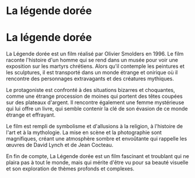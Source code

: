 # La légende dorée

# La légende dorée

La Légende dorée est un film réalisé par Olivier Smolders en 1996. Le film raconte l'histoire d'un homme qui se rend dans un musée pour voir une exposition sur les martyrs chrétiens. Alors qu'il contemple les peintures et les sculptures, il est transporté dans un monde étrange et onirique où il rencontre des personnages extravagants et des créatures mythiques.

Le protagoniste est confronté à des situations bizarres et choquantes, comme une étrange procession de moines qui portent des têtes coupées sur des plateaux d'argent. Il rencontre également une femme mystérieuse qui lui offre un livre, qui semble contenir la clé de son évasion de ce monde étrange et effrayant.

Le film est rempli de symbolisme et d'allusions à la religion, à l'histoire de l'art et à la mythologie. La mise en scène et la photographie sont magnifiques, créant une atmosphère sombre et envoûtante qui rappelle les œuvres de David Lynch et de Jean Cocteau.

En fin de compte, La Légende dorée est un film fascinant et troublant qui ne plaira pas à tout le monde, mais qui mérite d'être vu pour sa beauté visuelle et son exploration de thèmes profonds et complexes.